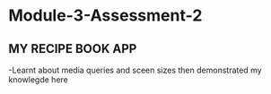 # Module-3-Assessment-2

## MY RECIPE BOOK APP

-Learnt about media queries and sceen sizes then demonstrated my knowlegde here
